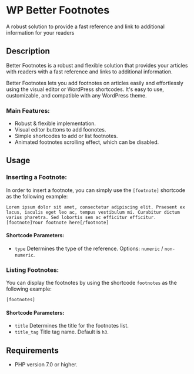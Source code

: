 # WP Better Footnotes
A robust solution to provide a fast reference and link to additional information for your readers

## Description
Better Footnotes is a robust and flexible solution that provides your articles with readers with a fast reference and links to additional information.

Better Footnotes lets you add footnotes on articles easily and effortlessly using the visual editor or WordPress shortcodes. It's easy to use, customizable, and compatible with any WordPress theme.

### Main Features:
- Robust & flexible implementation.
- Visual editor buttons to add foonotes.
- Simple shortcodes to add or list footnotes.
- Animated footnotes scrolling effect, which can be disabled.

## Usage

### Inserting a Footnote:
In order to insert a footnote, you can simply use the `[footnote]` shortcode as the following example:
```
Lorem ipsum dolor sit amet, consectetur adipiscing elit. Praesent ex lacus, iaculis eget leo ac, tempus vestibulum mi. Curabitur dictum varius pharetra. Sed lobortis sem ac efficitur efficitur. [footnote]Your footnote here[/footnote]
```

#### Shortcode Parameters:
- `type` Determines the type of the reference. Options: `numeric` / `non-numeric`.

### Listing Footnotes:
You can display the footnotes by using the shortcode `footnotes` as the following example:
```
[footnotes]
```
#### Shortcode Parameters:
- `title` Determines the title for the footnotes list.
- `title_tag` Title tag name. Default is `h3`.

## Requirements
- PHP version 7.0 or higher.
